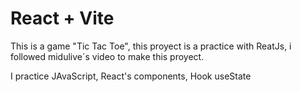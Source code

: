 # React + Vite

This is a game "Tic Tac Toe", this proyect is a practice with ReatJs, i followed midulive´s video to make this proyect.

I practice JAvaScript, React's components, Hook useState
